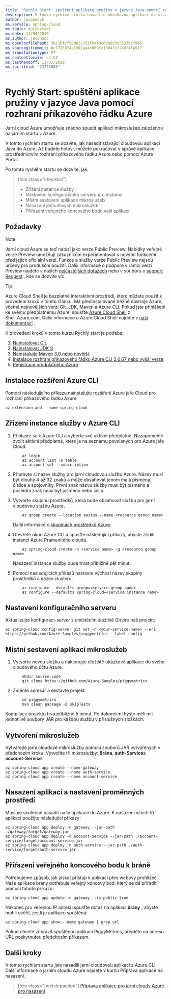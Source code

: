 ```yaml
---
title: 'Rychlý Start: spuštění aplikace pružiny v jazyce Java pomocí rozhraní příkazového řádku Azure'
description: V tomto rychlém startu nasadíte ukázkovou aplikaci do služby Azure jaře Cloud v Azure CLI.
author: jpconnock
ms.service: spring-cloud
ms.topic: quickstart
ms.date: 11/04/2019
ms.author: jeconnoc
ms.openlocfilehash: 3bc1bfcf58d622151f0af9c6da693c5533bcf966
ms.sourcegitcommit: bc7725874a1502aa4c069fc1804f1f249f4fa5f7
ms.translationtype: MT
ms.contentlocale: cs-CZ
ms.lasthandoff: 11/07/2019
ms.locfileid: "73721605"
---
```

# <a name="quickstart-launch-a-java-spring-application-using-the-azure-cli"></a>Rychlý Start: spuštění aplikace pružiny v jazyce Java pomocí rozhraní příkazového řádku Azure

Jarní cloud Azure umožňuje snadno spustit aplikaci mikroslužeb založenou na jarním startu v Azure.

V tomto rychlém startu se dozvíte, jak nasadit stávající cloudovou aplikaci Java do Azure. Až budete hotovi, můžete pokračovat v správě aplikace prostřednictvím rozhraní příkazového řádku Azure nebo pomocí Azure Portal.

Po tomto rychlém startu se dozvíte, jak:

> [!div class="checklist"]
> * Zřízení instance služby
> * Nastavení konfiguračního serveru pro instanci
> * Místní sestavení aplikace mikroslužeb
> * Nasazení jednotlivých mikroslužeb
> * Přiřazení veřejného koncového bodu vaší aplikaci

## <a name="prerequisites"></a>Požadavky

>[!Note]
> Jarní cloud Azure se teď nabízí jako verze Public Preview. Nabídky veřejné verze Preview umožňují zákazníkům experimentovat s novými funkcemi před jejich oficiální verzí.  Funkce a služby verze Public Preview nejsou určeny pro produkční použití.  Další informace o podpoře v rámci verzí Preview najdete v našich [nejčastějších dotazech](https://azure.microsoft.com/support/faq/) nebo v souboru o [support Request](https://docs.microsoft.com/azure/azure-supportability/how-to-create-azure-support-request) , kde se dozvíte víc.

>[!TIP]
> Azure Cloud Shell je bezplatné interaktivní prostředí, které můžete použít k provedení kroků v tomto článku.  Má předinstalované běžné nástroje Azure, včetně nejnovějších verzí Git, JDK, Maven a Azure CLI. Pokud jste přihlášeni ke svému předplatnému Azure, spusťte [Azure Cloud Shell](https://shell.azure.com) z Shell.Azure.com.  Další informace o Azure Cloud Shell najdete v [naší dokumentaci](../cloud-shell/overview.md) .

K provedení kroků v tomto kurzu Rychlý start je potřeba:

1. [Nainstalovat Git](https://git-scm.com/).
2. [Nainstalovat JDK 8](https://docs.microsoft.com/java/azure/jdk/?view=azure-java-stable)
3. [Nainstalujte Maven 3,0 nebo novější.](https://maven.apache.org/download.cgi)
4. [Instalace rozhraní příkazového řádku Azure CLI 2.0.67 nebo vyšší verze](https://docs.microsoft.com/cli/azure/install-azure-cli?view=azure-cli-latest)
5. [Registrace předplatného Azure](https://azure.microsoft.com/free/)

## <a name="install-the-azure-cli-extension"></a>Instalace rozšíření Azure CLI

Pomocí následujícího příkazu nainstalujte rozšíření Azure jaře Cloud pro rozhraní příkazového řádku Azure.

```azurecli
az extension add --name spring-cloud
```

## <a name="provision-a-service-instance-on-the-azure-cli"></a>Zřízení instance služby v Azure CLI

1. Přihlaste se k Azure CLI a vyberte své aktivní předplatné. Nezapomeňte zvolit aktivní předplatné, které je na seznamu povolených pro Azure jaře Cloud.

    ```azurecli
        az login
        az account list -o table
        az account set --subscription
    ```

2. Připravte si název služby pro jarní cloudovou službu Azure.  Název musí být dlouhý 4 až 32 znaků a může obsahovat jenom malá písmena, číslice a spojovníky.  První znak názvu služby musí být písmeno a poslední znak musí být písmeno nebo číslo.

3. Vytvořte skupinu prostředků, která bude obsahovat službu pro jarní cloudovou službu Azure.

    ```azurecli
        az group create --location eastus --name <resource group name>
    ```
    Další informace o [skupinách prostředků Azure](../azure-resource-manager/resource-group-overview.md).

4. Otevřete okno Azure CLI a spusťte následující příkazy, abyste zřídili instanci Azure Pramenitého cloudu.

    ```azurecli
        az spring-cloud create -n <service name> -g <resource group name>
    ```

    Nasazení instance služby bude trvat přibližně pět minut.

5. Pomocí následujících příkazů nastavte výchozí název skupiny prostředků a název clusteru:

    ```azurecli
        az configure --defaults group=<service group name>
        az configure --defaults spring-cloud=<service instance name>
    ```

## <a name="setup-your-configuration-server"></a>Nastavení konfiguračního serveru

Aktualizujte konfiguraci-server s umístěním úložiště Git pro náš projekt:

```git
az spring-cloud config-server git set -n <your-service-name> --uri https://github.com/Azure-Samples/piggymetrics --label config
```

## <a name="build-the-microservices-applications-locally"></a>Místní sestavení aplikací mikroslužeb

1. Vytvořte novou složku a naklonujte úložiště ukázkové aplikace do svého cloudového účtu Azure.  

    ```azurecli
        mkdir source-code
        git clone https://github.com/Azure-Samples/piggymetrics
    ```

2. Změňte adresář a sestavte projekt.

    ```azurecli
        cd piggymetrics
        mvn clean package -D skipTests
    ```

Kompilace projektu trvá přibližně 5 minut.  Po dokončení byste měli mít jednotlivé soubory JAR pro každou službu v příslušných složkách.

## <a name="create-the-microservices"></a>Vytvoření mikroslužeb

Vytvářejte jarní cloudové mikroslužby pomocí souborů JAR vytvořených v předchozím kroku. Vytvoříte tři mikroslužby: **Brána**, **auth-Service**a **account-Service**.

```azurecli
az spring-cloud app create --name gateway
az spring-cloud app create --name auth-service
az spring-cloud app create --name account-service
```

## <a name="deploy-applications-and-set-environment-variables"></a>Nasazení aplikací a nastavení proměnných prostředí

Musíme skutečně nasadit naše aplikace do Azure. K nasazení všech tří aplikací použijte následující příkazy:

```azurecli
az spring-cloud app deploy -n gateway --jar-path ./gateway/target/gateway.jar
az spring-cloud app deploy -n account-service --jar-path ./account-service/target/account-service.jar
az spring-cloud app deploy -n auth-service --jar-path ./auth-service/target/auth-service.jar
```

## <a name="assign-public-endpoint-to-gateway"></a>Přiřazení veřejného koncového bodu k bráně

Potřebujeme způsob, jak získat přístup k aplikaci přes webový prohlížeč. Naše aplikace brány potřebuje veřejný koncový bod, který se dá přiřadit pomocí tohoto příkazu:

```azurecli
az spring-cloud app update -n gateway --is-public true
```

Nakonec pro veřejnou IP adresu spusťte dotaz na aplikaci **brány** , abyste mohli ověřit, jestli je aplikace spuštěná:

```azurecli
az spring-cloud app show --name gateway | grep url
```

Pokud chcete zobrazit spuštěnou aplikaci PiggyMetrics, přejděte na adresu URL poskytnutou předchozím příkazem.

## <a name="next-steps"></a>Další kroky

V tomto rychlém startu jste nasadili jarní cloudovou aplikaci z Azure CLI.  Další informace o jarním cloudu Azure najdete v kurzu Příprava aplikace na nasazení.

> [!div class="nextstepaction"]
> [Příprava aplikace pro jarní cloudy Azure pro nasazení](spring-cloud-tutorial-prepare-app-deployment.md)
